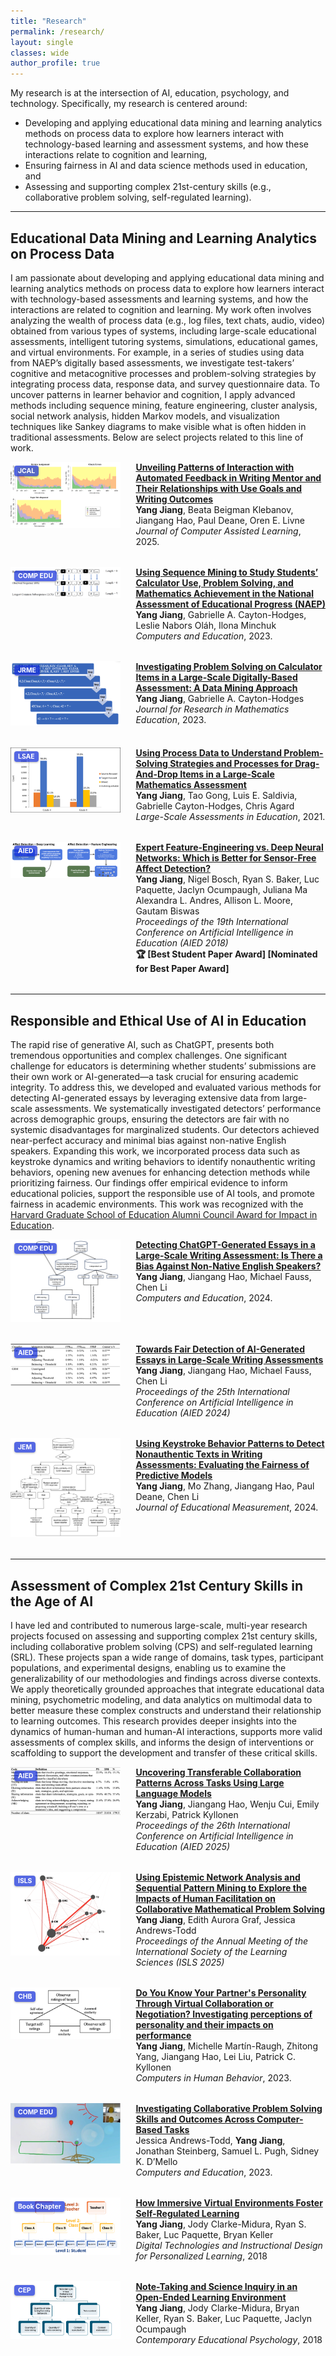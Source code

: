 ```yaml
---
title: "Research"
permalink: /research/
layout: single
classes: wide
author_profile: true
---
```


<style>
.research-entry {
  display: flex;
  align-items: flex-start;
  margin-bottom: 2rem;
}
.image-container {
  position: relative;
  width: 35%;
  margin-right: 1.5rem;
  display: inline-block;
}
.image-container img {
  # width: 400px;
  /*max-width: 35%;*/
  width: 100%;
  height: auto;
  margin-right: 1.5rem;
  object-fit: cover;  
  flex-shrink: 0;
}
.research-entry-text {
  flex: 1;
}
.page {
  padding-left: 0 !important;
  margin-left: 0 !important;
  max-width: 100% !important;
}

.research-entry-text > * + * {
  margin-top: 0.75rem; /* adds spacing between child elements */
}

.venue-label {
  position: absolute;
  top: 6px; /* 10 px */
  left: 6px; /* 10 px */
  background-color: rgba(13, 40, 216, 0.7); /* semi-transparent black  rgba(0, 0, 0, 0.7); */
  color: #fff;;
  font-size: 0.65rem;/*12px*/
  padding: 2px 6px; /*2px 8px*/
  border-radius: 4px;
  font-weight: bold;
  z-index: 2;
  box-shadow: 0 1px 3px rgba(0,0,0,0.3);
}

</style>


My research is at the intersection of AI, education, psychology, and technology. Specifically, my research is centered around:

- Developing and applying educational data mining and learning analytics methods on process data to explore how learners interact with technology-based learning and assessment systems, and how these interactions relate to cognition and learning,
- Ensuring fairness in AI and data science methods used in education, and
- Assessing and supporting complex 21st-century skills (e.g., collaborative problem solving, self-regulated learning).

---

## Educational Data Mining and Learning Analytics on Process Data

I am passionate about developing and applying educational data mining and learning analytics methods on process data to explore how learners interact with technology-based assessments and learning systems, and how the interactions are related to cognition and learning. My work often involves analyzing the wealth of process data (e.g., log files, text chats, audio, video) obtained from various types of systems, including large-scale educational assessments, intelligent tutoring systems, simulations, educational games, and virtual environments. For example, in a series of studies using data from NAEP’s digitally based assessments, we investigate test-takers’ cognitive and metacognitive processes and problem-solving strategies by integrating process data, response data, and survey questionnaire data. To uncover patterns in learner behavior and cognition, I apply advanced methods including sequence mining, feature engineering, cluster analysis, social network analysis, hidden Markov models, and visualization techniques like Sankey diagrams to make visible what is often hidden in traditional assessments. Below are select projects related to this line of work.


<div class="research-entry">
  <div class="image-container">
    <img src="/assets/images/Jiang et al 2025 Journal of Computer Assisted Learning.png" alt="Automated Writing Feedback">
    <span class="venue-label">JCAL</span>
  </div>
  <div class="research-entry-text">
    <a href="https://doi.org/10.1111/jcal.70014"><strong>Unveiling Patterns of Interaction with Automated Feedback in Writing Mentor and Their Relationships with Use Goals and Writing Outcomes</strong><br></a>
    <strong>Yang Jiang</strong>, Beata Beigman Klebanov, Jiangang Hao, Paul Deane, Oren E. Livne
    <br><em>Journal of Computer Assisted Learning</em>, 2025.
  </div>
</div>

<div class="research-entry">
  <div class="image-container">
    <img src="/assets/images/Jiang et al 2023 Computers and Education.png" alt="NAEP Calculator Use">
    <span class="venue-label">COMP EDU</span>
  </div>
  <div class="research-entry-text">
    <a href="https://doi.org/10.1016/j.compedu.2022.104680"><strong>Using Sequence Mining to Study Students’ Calculator Use, Problem Solving, and Mathematics Achievement in the National Assessment of Educational Progress (NAEP)</strong></a><br>
    <strong>Yang Jiang</strong>, Gabrielle A. Cayton-Hodges, Leslie Nabors Oláh, Ilona Minchuk 
    <br><em>Computers and Education</em>, 2023.
  </div>
</div>

<div class="research-entry">
  <div class="image-container">
    <img src="/assets/images/Jiang et al 2023 JRME.png" alt="Data Mining and Problem Solving">
    <span class="venue-label">JRME</span>
  </div>
  <div class="research-entry-text">
    <a href="https://doi.org/10.5951/jresematheduc-2020-0290"><strong>Investigating Problem Solving on Calculator Items in a Large-Scale Digitally-Based Assessment: A Data Mining Approach</strong><br></a>
    <strong>Yang Jiang</strong>, Gabrielle A. Cayton-Hodges
    <br><em>Journal for Research in Mathematics Education</em>, 2023.
  </div>
</div>

<div class="research-entry">
  <div class="image-container">
    <img src="/assets/images/Jiang et al 2021 LSAE.png" alt="Process Data">
    <span class="venue-label">LSAE</span>
  </div>
  <div class="research-entry-text">
    <a href="https://doi.org/10.1186/s40536-021-00095-4"><strong>Using Process Data to Understand Problem-Solving Strategies and Processes for Drag-And-Drop Items in a Large-Scale Mathematics Assessment</strong></a><br>
    <strong>Yang Jiang</strong>, Tao Gong, Luis E. Saldivia, Gabrielle Cayton-Hodges, Chris Agard
    <br><em>Large-Scale Assessments in Education</em>, 2021.
  </div>
</div>

<div class="research-entry">
  <div class="image-container">
    <img src="/assets/images/Jiang et al 2018 AIED.png" alt="Deep Learning">
    <span class="venue-label">AIED</span>
  </div>
  <div class="research-entry-text">
    <a href="https://link.springer.com/chapter/10.1007/978-3-319-93843-1_15"><strong>Expert Feature-Engineering vs. Deep Neural Networks: Which is Better for Sensor-Free Affect Detection?</strong></a><br>
    <strong>Yang Jiang</strong>, Nigel Bosch, Ryan S. Baker, Luc Paquette, Jaclyn Ocumpaugh, Juliana Ma Alexandra L. Andres, Allison L. Moore, Gautam Biswas
    <br><em>Proceedings of the 19th International Conference on Artificial Intelligence in Education (AIED 2018)</em>
    <br><strong>🏆 [Best Student Paper Award] [Nominated for Best Paper Award]</strong>
  </div>
</div>



---

## Responsible and Ethical Use of AI in Education

The rapid rise of generative AI, such as ChatGPT, presents both tremendous opportunities and complex challenges. One significant challenge for educators is determining whether students’ submissions are their own work or AI-generated—a task crucial for ensuring academic integrity. To address this, we developed and evaluated various methods for detecting AI-generated essays by leveraging extensive data from large-scale assessments. We systematically investigated detectors’ performance across demographic groups, ensuring the detectors are fair with no systemic disadvantages for marginalized students. Our detectors achieved near-perfect accuracy and minimal bias against non-native English speakers. Expanding this work, we incorporated process data such as keystroke dynamics and writing behaviors to identify nonauthentic writing behaviors, opening new avenues for enhancing detection methods while prioritizing fairness. Our findings offer empirical evidence to inform educational policies, support the responsible use of AI tools, and promote fairness in academic environments. This work was recognized with the [Harvard Graduate School of Education Alumni Council Award for Impact in Education](https://www.gse.harvard.edu/ideas/news/25/05/tutwiler-jiang-receive-alumni-council-awards).


<div class="research-entry">
  <div class="image-container">
    <img src="/assets/images/Jiang et al 2024 Computers and Education.png" alt="AI Detection">
    <span class="venue-label">COMP EDU</span>
  </div>
  <div class="research-entry-text">
    <a href="https://doi.org/10.1016/j.compedu.2024.105070"><strong>Detecting ChatGPT-Generated Essays in a Large-Scale Writing Assessment: Is There a Bias Against Non-Native English Speakers?</strong><br></a>
    <strong>Yang Jiang</strong>, Jiangang Hao, Michael Fauss, Chen Li
    <br><em>Computers and Education</em>, 2024.
  </div>
</div>

<div class="research-entry">
  <div class="image-container">
    <img src="/assets/images/Jiang et al 2024 AIED Table.png" alt="Bias Study">
    <span class="venue-label">AIED</span>
  </div>
  <div class="research-entry-text">
    <a href="https://doi.org/10.1007/978-3-031-64312-5_38"><strong>Towards Fair Detection of AI-Generated Essays in Large-Scale Writing Assessments</strong></a><br>
    <strong>Yang Jiang</strong>, Jiangang Hao, Michael Fauss, Chen Li 
    <br><em>Proceedings of the 25th International Conference on Artificial Intelligence in Education (AIED 2024)</em>
  </div>
</div>
 
<div class="research-entry">
  <div class="image-container">
    <img src="/assets/images/Jiang et al 2024 JEM.png" alt="Keystroke Patterns">
    <span class="venue-label">JEM</span>
  </div>
  <div class="research-entry-text">
    <a href="https://doi.org/10.1111/jedm.12416"><strong>Using Keystroke Behavior Patterns to Detect Nonauthentic Texts in Writing Assessments: Evaluating the Fairness of Predictive Models</strong><br></a>
    <strong>Yang Jiang</strong>, Mo Zhang, Jiangang Hao, Paul Deane, Chen Li
    <br><em>Journal of Educational Measurement</em>, 2024.
  </div>
</div>



---

## Assessment of Complex 21st Century Skills in the Age of AI

I have led and contributed to numerous large-scale, multi-year research projects focused on assessing and supporting complex 21st century skills, including collaborative problem solving (CPS) and self-regulated learning (SRL). These projects span a wide range of domains, task types, participant populations, and experimental designs, enabling us to examine the generalizability of our methodologies and findings across diverse contexts. We apply theoretically grounded approaches that integrate educational data mining, psychometric modeling, and data analytics on multimodal data to better measure these complex constructs and understand their relationship to learning outcomes. This research provides deeper insights into the dynamics of human-human and human-AI interactions, supports more valid assessments of complex skills, and informs the design of interventions or scaffolding to support the development and transfer of these critical skills.


<div class="research-entry">
  <div class="image-container">
    <img src="/assets/images/Jiang et al 2025 AIED Table.png" alt="LLM Coding">
    <span class="venue-label">AIED</span>
  </div>
  <div class="research-entry-text">
    <a href="https://doi.org/10.1111/jcal.70014"><strong>Uncovering Transferable Collaboration Patterns Across Tasks Using Large Language Models</strong><br></a>
    <strong>Yang Jiang</strong>, Jiangang Hao, Wenju Cui, Emily Kerzabi, Patrick Kyllonen
    <br><em>Proceedings of the 26th International Conference on Artificial Intelligence in Education (AIED 2025)</em>
  </div>
</div>

<div class="research-entry">
  <div class="image-container">
    <img src="/assets/images/Jiang et al 2025 ISLS.png" alt="Epistemic Network Analysis">
    <span class="venue-label">ISLS</span>
  </div>
  <div class="research-entry-text">
    <a href="https://doi.org/10.1016/j.compedu.2022.104680"><strong>Using Epistemic Network Analysis and Sequential Pattern Mining to Explore the Impacts of Human Facilitation on Collaborative Mathematical Problem Solving</strong></a><br>
    <strong>Yang Jiang</strong>, Edith Aurora Graf, Jessica Andrews-Todd 
    <br><em>Proceedings of the Annual Meeting of the International Society of the Learning Sciences (ISLS 2025)</em>
  </div>
</div>

<div class="research-entry">
  <div class="image-container">
    <img src="/assets/images/Jiang et al 2023 Computers in Human Behavior Figure.png" alt="Personality">
    <span class="venue-label">CHB</span>
  </div>
  <div class="research-entry-text">
    <a href="https://doi.org/10.1016/j.chb.2022.107608"><strong>Do You Know Your Partner's Personality Through Virtual Collaboration or Negotiation? Investigating perceptions of personality and their impacts on performance</strong><br></a>
    <strong>Yang Jiang</strong>, Michelle Martín-Raugh, Zhitong Yang, Jiangang Hao, Lei Liu, Patrick C. Kyllonen
    <br><em>Computers in Human Behavior</em>, 2023.
  </div>
</div>

<div class="research-entry">
  <div class="image-container">
    <img src="/assets/images/Andrews Todd et al 2023.jpg" alt="CPS Across Tasks">
    <span class="venue-label">COMP EDU</span>
  </div>
  <div class="research-entry-text">
    <a href="https://doi.org/10.1016/j.compedu.2023.104928"><strong>Investigating Collaborative Problem Solving Skills and Outcomes Across Computer-Based Tasks</strong></a><br>
    Jessica Andrews-Todd, <strong>Yang Jiang</strong>, Jonathan Steinberg, Samuel L. Pugh, Sidney K. D’Mello
    <br><em>Computers and Education</em>, 2023.
  </div>
</div>

<div class="research-entry">
  <div class="image-container">
    <img src="/assets/images/Jiang et al 2018 Book Chapter.png" alt="SRL in VPA">
    <span class="venue-label">Book Chapter</span>
  </div>
  <div class="research-entry-text">
    <a href="https://www.researchgate.net/publication/320347696_How_Immersive_Virtual_Environments_Foster_Self-Regulated_Learning"><strong>How Immersive Virtual Environments Foster Self-Regulated Learning</strong></a><br>
    <strong>Yang Jiang</strong>, Jody Clarke-Midura, Ryan S. Baker, Luc Paquette, Bryan Keller
    <br><em>Digital Technologies and Instructional Design for Personalized Learning</em>, 2018
  </div>
</div>

<div class="research-entry">
  <div class="image-container">
    <img src="/assets/images/Jiang et al 2018 Contemporary Educational Psychology.png" alt="Note-Taking in OELE">
    <span class="venue-label">CEP</span>
  </div>
  <div class="research-entry-text">
    <a href="http://doi.org/10.1016/j.cedpsych.2018.08.004"><strong>Note-Taking and Science Inquiry in an Open-Ended Learning Environment</strong></a><br>
    <strong>Yang Jiang</strong>, Jody Clarke-Midura, Bryan Keller, Ryan S. Baker, Luc Paquette, Jaclyn Ocumpaugh
    <br><em>Contemporary Educational Psychology</em>, 2018
  </div>
</div>

